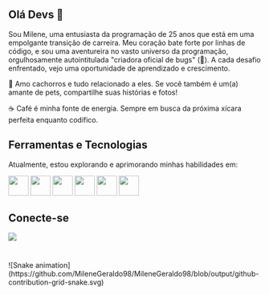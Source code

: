 ## Olá Devs 👋

<p>

Sou Milene, uma entusiasta da programação de 25 anos que está em uma empolgante transição de carreira. Meu coração bate forte por linhas de código, e sou uma aventureira no vasto universo da programação, orgulhosamente autointitulada "criadora oficial de bugs" (🐛). 
A cada desafio enfrentado, vejo uma oportunidade de aprendizado e crescimento.

🐾 Amo cachorros e tudo relacionado a eles. Se você também é um(a) amante de pets, compartilhe suas histórias e fotos! <br>

☕️ Café é minha fonte de energia. Sempre em busca da próxima xícara perfeita enquanto codifico.
</p>

## Ferramentas e Tecnologias

Atualmente, estou explorando e aprimorando minhas habilidades em:

<div>
  <img src="https://cdn.jsdelivr.net/gh/devicons/devicon/icons/html5/html5-original.svg" width="40" height="40"/>
  <img src="https://cdn.jsdelivr.net/gh/devicons/devicon/icons/css3/css3-original.svg" width="40" height="40"/>
  <img src="https://cdn.jsdelivr.net/gh/devicons/devicon/icons/javascript/javascript-original.svg" width="40" height="40"/>
  <img src="https://cdn.jsdelivr.net/gh/devicons/devicon/icons/nodejs/nodejs-original.svg" width="40" height="40"/>
  <img src="https://cdn.jsdelivr.net/gh/devicons/devicon/icons/mysql/mysql-original-wordmark.svg" width="40" height="40"/>
  <img src="https://cdn.jsdelivr.net/gh/devicons/devicon/icons/react/react-original-wordmark.svg" width="40" height="40"/>
</div>

## Conecte-se 

<div>
  <a [href="https://www.linkedin.com/in/seu-usuário-linkedln-aqui"](https://www.linkedin.com/in/milene-geraldo-leonardo-9b5076165/) target="_blank"><img loading="lazy" src="https://img.shields.io/badge/-LinkedIn-%230077B5?style=for-the-badge&logo=linkedin&logoColor=white" target="_blank"></a>   
</div>

#
<div>
  ![Snake animation](https://github.com/MileneGeraldo98/MileneGeraldo98/blob/output/github-contribution-grid-snake.svg)
</div>

  

